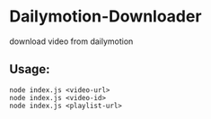 # Dailymotion-Downloader
download video from dailymotion

## Usage:

```
node index.js <video-url>
node index.js <video-id>
node index.js <playlist-url>
```

